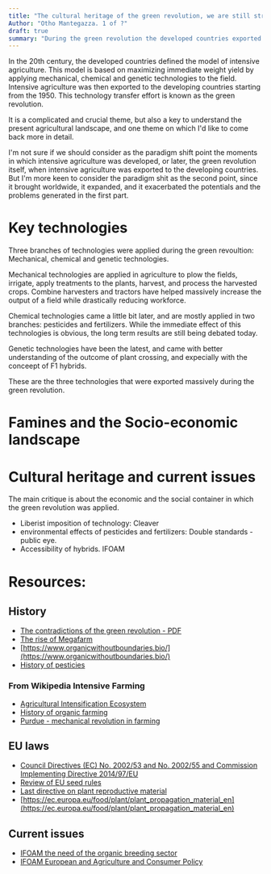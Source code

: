```yaml
---
title: "The cultural heritage of the green revolution, we are still struggling to cope with"
Author: "Otho Mantegazza. 1 of ?"
draft: true
summary: "During the green revolution the developed countries exported the model of intensive agriculture in the rest of the world. Some argue that many were fed and saved from starving. Others argue that this model caused vast environmental and societal damages. For sure, the green revolution was a point of breaking changes in agriculture and society. Some that changes, we are still struggling to deal with today." 
---
```


In the 20th century, the developed countries defined the model of intensive agriculture. This model is based on maximizing immediate weight yield by applying mechanical, chemical and genetic technologies to the field. Intensive agriculture was then exported to the developing countries starting from the 1950. This technology transfer effort is known as the green revolution.

It is a complicated and crucial theme, but also a key to understand the present agricultural landscape, and one theme on which I'd like to come back more in detail.

I'm not sure if we should consider as the paradigm shift point the moments in which intensive agriculture was developed, or later, the green revolution itself, when intensive agriculture was exported to the developing countries. But I'm more keen to consider the paradigm shit as the second point, since it brought worldwide, it expanded, and it exacerbated the potentials and the problems generated in the first part.

# Key technologies

Three branches of technologies were applied during the green revoultion: Mechanical, chemical and genetic technologies.

Mechanical technologies are applied in agriculture to plow the fields, irrigate, apply treatments to the plants, harvest, and process the harvested crops. Combine harvesters and tractors have helped massively increase the output of a field while drastically reducing workforce.

Chemical technologies came a little bit later, and are mostly applied in two branches: pesticides and fertilizers. While the immediate effect of this technologies is obvious, the long term results are still being debated today.

Genetic technologies have been the latest, and came with better understanding of the outcome of plant crossing, and expecially with the conceept of F1 hybrids.

These are the three technologies that were exported massively during the green revolution.

# Famines and the Socio-economic landscape



# Cultural heritage and current issues

The main critique is about the economic and the social container in which the green revolution was applied. 

- Liberist imposition of technology: Cleaver
- environmental effects of pesticides and fertilizers: Double standards - public eye.
- Accessibility of hybrids. IFOAM


# Resources:

## History

- [The contradictions of the green revolution - PDF](https://la.utexas.edu/users/hcleaver/cleavercontradictions.pdf)
- [The rise of Megafarm](https://www.theguardian.com/environment/2017/jul/18/rise-of-mega-farms-how-the-us-model-of-intensive-farming-is-invading-the-world)
- [https://www.organicwithoutboundaries.bio/](https://www.organicwithoutboundaries.bio/)
- [History of pesticies](https://alisonmcafeeblogs.wordpress.com/2017/05/24/a-short-history-of-pesticides-neonics-ddt-honey-bees/)

### From Wikipedia Intensive Farming

- [Agricultural Intensification Ecosystem](https://science.sciencemag.org/content/277/5325/504)
- [History of organic farming](https://books.google.it/books?id=25QnL3-njZQC&printsec=frontcover&dq=%22Organic+farming%22&redir_esc=y#v=onepage&q&f=false)
- [Purdue - mechanical revolution in farming](https://hort.purdue.edu/newcrop/Hort_306/text/lec32.pdf)

## EU laws

- [ Council Directives (EC) No. 2002/53 and No. 2002/55 and Commission Implementing Directive 2014/97/EU](https://www.gnis.fr/en/eu-seed-marketing-legislation/)
- [Review of EU seed rules](https://ec.europa.eu/food/plant/plant_propagation_material/legislation/review_eu_rules_en)
- [Last directive on plant reproductive material](https://eur-lex.europa.eu/legal-content/EN/TXT/?uri=CELEX%3A32014L0097)
- [https://ec.europa.eu/food/plant/plant_propagation_material_en](https://ec.europa.eu/food/plant/plant_propagation_material_en)

## Current issues

- [IFOAM the need of the organic breeding sector](https://www.ifoam-eu.org/sites/default/files/ifoameu_policy_reviewseedleg_presentation_20150130_0.pdf)
- [IFOAM European and Agriculture and Consumer Policy](https://www.ifoam-eu.org/sites/default/files/event/files/ifoameu_policy_demeter-seed-seminar_20140117.pdf)
